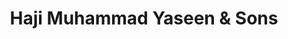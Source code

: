 ---
title: "Haji Muhammad Yaseen & Sons"
url: /karachi/haji-muhammad-yaseen-and-sons/
shop: car parts
---